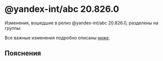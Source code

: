 # @yandex-int/abc 20.826.0

<!-- ЧЕЛОВЕЧЕСКОЕ ВСТУПЛЕНИЕ -->

Изменения, вошедшие в релиз @yandex-int/abc 20.826.0, разделены на группы:

Все важные изменения подробно описаны [ниже](#Пояснения).

## Пояснения

